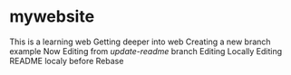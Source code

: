 # mywebsite
This is a learning web
Getting deeper into web
Creating a new branch example
Now Editing from _update-readme_ branch
Editing Locally
Editing README localy before Rebase
